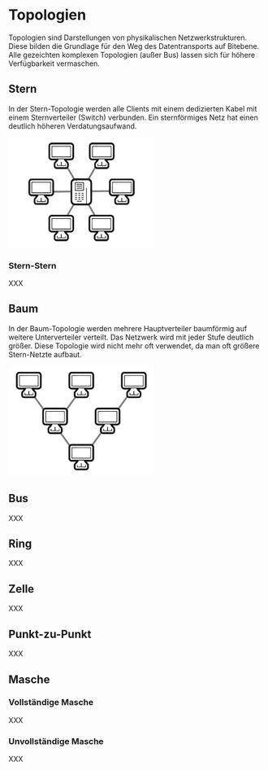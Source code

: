 # Topologien
Topologien sind Darstellungen von physikalischen Netzwerkstrukturen. Diese bilden die Grundlage für den Weg des Datentransports auf Bitebene. Alle gezeichten komplexen Topologien (außer Bus) lassen sich für höhere Verfügbarkeit vermaschen.

## Stern
In der Stern-Topologie werden alle Clients mit einem dedizierten Kabel mit einem Sternverteiler (Switch) verbunden. Ein sternförmiges Netz hat einen deutlich höheren Verdatungsaufwand.

![](../_Medien/Stern_Topologie.png)

### Stern-Stern
XXX

## Baum
In der Baum-Topologie werden mehrere Hauptverteiler baumförmig auf weitere Unterverteiler verteilt. Das Netzwerk wird mit jeder Stufe deutlich größer. Diese Topologie wird nicht mehr oft verwendet, da man oft größere Stern-Netzte aufbaut.

![](../_Medien/Baum_Topologie.png)

## Bus
XXX

## Ring
XXX

## Zelle
XXX

## Punkt-zu-Punkt
XXX

## Masche

### Vollständige Masche
XXX

### Unvollständige Masche
XXX
